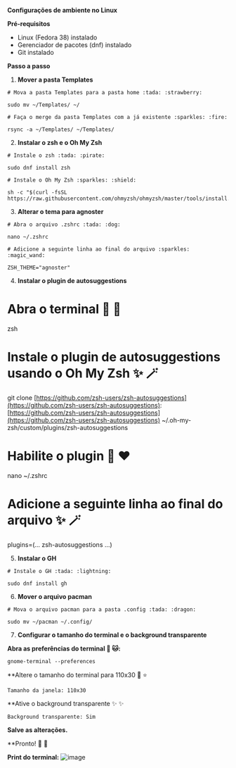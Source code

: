 **Configurações de ambiente no Linux**

**Pré-requisitos**

* Linux (Fedora 38) instalado
* Gerenciador de pacotes (dnf) instalado
* Git instalado

**Passo a passo**

1. **Mover a pasta Templates**

```
# Mova a pasta Templates para a pasta home :tada: :strawberry:

sudo mv ~/Templates/ ~/

# Faça o merge da pasta Templates com a já existente :sparkles: :fire:

rsync -a ~/Templates/ ~/Templates/
```

2. **Instalar o zsh e o Oh My Zsh**

```
# Instale o zsh :tada: :pirate:

sudo dnf install zsh

# Instale o Oh My Zsh :sparkles: :shield:

sh -c "$(curl -fsSL https://raw.githubusercontent.com/ohmyzsh/ohmyzsh/master/tools/install.sh)"
```

3. **Alterar o tema para agnoster**

```
# Abra o arquivo .zshrc :tada: :dog:

nano ~/.zshrc

# Adicione a seguinte linha ao final do arquivo :sparkles: :magic_wand:

ZSH_THEME="agnoster"
```

4. **Instalar o plugin de autosuggestions**


# Abra o terminal :tada: :octopus:

zsh

# Instale o plugin de autosuggestions usando o Oh My Zsh :sparkles: :magic_wand:

git clone [https://github.com/zsh-users/zsh-autosuggestions](https://github.com/zsh-users/zsh-autosuggestions): [https://github.com/zsh-users/zsh-autosuggestions](https://github.com/zsh-users/zsh-autosuggestions) ~/.oh-my-zsh/custom/plugins/zsh-autosuggestions

# Habilite o plugin :tada: :heart:

nano ~/.zshrc

# Adicione a seguinte linha ao final do arquivo :sparkles: :magic_wand:

plugins=(... zsh-autosuggestions ...)


5. **Instalar o GH**

```
# Instale o GH :tada: :lightning:

sudo dnf install gh
```

6. **Mover o arquivo pacman**

```
# Mova o arquivo pacman para a pasta .config :tada: :dragon:

sudo mv ~/pacman ~/.config/
```

7. **Configurar o tamanho do terminal e o background transparente**

**Abra as preferências do terminal :tada: :cat::**

```
gnome-terminal --preferences
```

**Altere o tamanho do terminal para 110x30 :tada: :star:

```
Tamanho da janela: 110x30
```

**Ative o background transparente :sparkles: :sparkles:

```
Background transparente: Sim
```

**Salve as alterações.**

**Pronto! :tada: :partying_face:

**Print do terminal:**
![image](https://github.com/Gabrielcafens/ConfToLinux/assets/95833512/6ce714a6-aec4-412d-a8c4-2170e40c2f0b)



